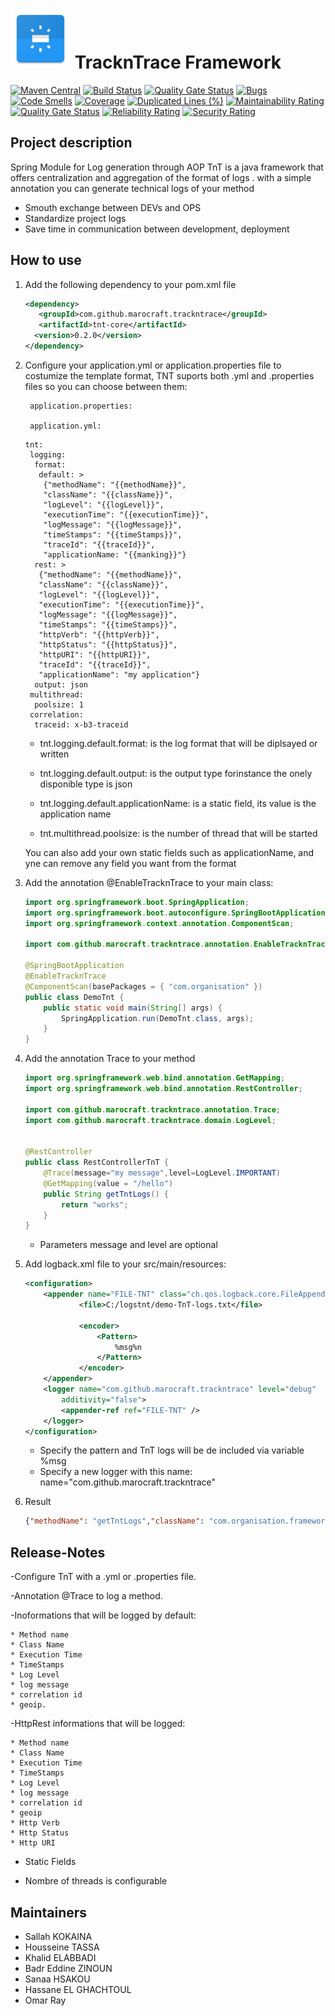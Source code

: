 # <img src="src/docs/images/trackntrace.png" width="96" height="96"> TracknTrace Framework

[![Maven Central](https://img.shields.io/maven-central/v/com.github.marocraft.trackntrace/tnt-core.svg?label=Maven%20Central)](https://search.maven.org/search?q=g:%22com.github.marocraft.trackntrace%22%20AND%20a:%22tnt-core%22)
[![Build Status](https://travis-ci.org/marocraft/trackntrace.svg?branch=develop)](https://travis-ci.org/marocraft/trackntrace)
[![Quality Gate Status](https://sonarcloud.io/api/project_badges/measure?project=track-n-trace&metric=alert_status)](https://sonarcloud.io/dashboard?id=track-n-trace)
[![Bugs](https://sonarcloud.io/api/project_badges/measure?project=track-n-trace&metric=bugs)](https://sonarcloud.io/dashboard?id=track-n-trace)
[![Code Smells](https://sonarcloud.io/api/project_badges/measure?project=track-n-trace&metric=code_smells)](https://sonarcloud.io/dashboard?id=track-n-trace)
[![Coverage](https://sonarcloud.io/api/project_badges/measure?project=track-n-trace&metric=coverage)](https://sonarcloud.io/dashboard?id=track-n-trace)
[![Duplicated Lines (%)](https://sonarcloud.io/api/project_badges/measure?project=track-n-trace&metric=duplicated_lines_density)](https://sonarcloud.io/dashboard?id=track-n-trace)
[![Maintainability Rating](https://sonarcloud.io/api/project_badges/measure?project=track-n-trace&metric=sqale_rating)](https://sonarcloud.io/dashboard?id=track-n-trace)
[![Quality Gate Status](https://sonarcloud.io/api/project_badges/measure?project=track-n-trace&metric=alert_status)](https://sonarcloud.io/dashboard?id=track-n-trace)
[![Reliability Rating](https://sonarcloud.io/api/project_badges/measure?project=track-n-trace&metric=reliability_rating)](https://sonarcloud.io/dashboard?id=track-n-trace)
[![Security Rating](https://sonarcloud.io/api/project_badges/measure?project=track-n-trace&metric=security_rating)](https://sonarcloud.io/dashboard?id=track-n-trace)

## Project description

Spring Module for Log generation through AOP
TnT is a java framework that offers centralization and aggregation of the format of logs . with a simple annotation you can generate technical logs of your method

- Smouth exchange between DEVs and OPS
- Standardize project logs
- Save time in communication between development, deployment
  
## How to use

1. Add the following dependency to your pom.xml file

    ``` xml
    <dependency>
       <groupId>com.github.marocraft.trackntrace</groupId>
       <artifactId>tnt-core</artifactId>
      <version>0.2.0</version>
    </dependency>
    ```

2. Configure your application.yml or application.properties file to costumize the template format, TNT suports both .yml and .properties files so you can choose between them:

        application.properties:

        application.yml:

    ```YML
    tnt:
     logging:
      format:
       default: >
        {"methodName": "{{methodName}}",
        "className": "{{className}}",
        "logLevel": "{{logLevel}}",
        "executionTime": "{{executionTime}}",
        "logMessage": "{{logMessage}}",
        "timeStamps": "{{timeStamps}}",
        "traceId": "{{traceId}}",
        "applicationName: "{{manking}}"}
      rest: >
       {"methodName": "{{methodName}}",
       "className": "{{className}}",
       "logLevel": "{{logLevel}}",
       "executionTime": "{{executionTime}}",
       "logMessage": "{{logMessage}}",
       "timeStamps": "{{timeStamps}}",
       "httpVerb": "{{httpVerb}}",
       "httpStatus": "{{httpStatus}}",
       "httpURI": "{{httpURI}}",
       "traceId": "{{traceId}}",
       "applicationName": "my application"}
      output: json
     multithread:
      poolsize: 1
     correlation:
      traceid: x-b3-traceid
    ```

    - tnt.logging.default.format: is the log format that will be diplsayed or written

    - tnt.logging.default.output: is the output type forinstance the onely disponible type is json

    - tnt.logging.default.applicationName: is a static field, its value is the application name

    - tnt.multithread.poolsize: is the number of thread that will be started

    You can also add your own static fields such as applicationName, and yne can remove any field you want from the format


3. Add the annotation @EnableTracknTrace to your main class:

    ``` java
    import org.springframework.boot.SpringApplication;
    import org.springframework.boot.autoconfigure.SpringBootApplication;
    import org.springframework.context.annotation.ComponentScan;

    import com.github.marocraft.trackntrace.annotation.EnableTracknTrace;

    @SpringBootApplication
    @EnableTracknTrace
    @ComponentScan(basePackages = { "com.organisation" })
    public class DemoTnt {
        public static void main(String[] args) {
            SpringApplication.run(DemoTnt.class, args);
        }
    }
    ```

4. Add the annotation Trace to your method

    ``` java
    import org.springframework.web.bind.annotation.GetMapping;
    import org.springframework.web.bind.annotation.RestController;

    import com.github.marocraft.trackntrace.annotation.Trace;
    import com.github.marocraft.trackntrace.domain.LogLevel;


    @RestController
    public class RestControllerTnT {
        @Trace(message="my message",level=LogLevel.IMPORTANT)
        @GetMapping(value = "/hello")
        public String getTntLogs() {
            return "works";
        }
    }
    ```

     - Parameters message and level are optional

5. Add logback.xml file to your src/main/resources:

    ``` xml
    <configuration>
        <appender name="FILE-TNT" class="ch.qos.logback.core.FileAppender">
                <file>C:/logstnt/demo-TnT-logs.txt</file>

                <encoder>
                    <Pattern>
                        %msg%n
                    </Pattern>
                </encoder>
        </appender>
        <logger name="com.github.marocraft.trackntrace" level="debug"
            additivity="false">
            <appender-ref ref="FILE-TNT" />
        </logger>
    </configuration>

    ```

    - Specify the pattern and TnT logs will be de included via variable %msg
    - Specify a new logger with this name: name="com.github.marocraft.trackntrace"

6. Result

    ``` json
    {"methodName": "getTntLogs","className": "com.organisation.framework.demotnt.RestControllerTnT","logLevel": "IMPORTANT","executionTime": "4","logMessage": "","traceId": "d769eada-8f61-496f-be3e-d623790dca59","spanId": "31d79f00-9ba8-4de8-9cad-ff84dfbf230d"}
    ```
## Release-Notes

 -Configure TnT with a .yml or .properties file.

 -Annotation @Trace to log a method.
 
 -Inoformations that will be logged by default:

	* Method name
	* Class Name
	* Execution Time
	* TimeStamps
	* Log Level
	* log message
	* correlation id
	* geoip.
	
 -HttpRest informations that will be logged:

	* Method name
	* Class Name
	* Execution Time
	* TimeStamps
	* Log Level
	* log message
	* correlation id
	* geoip
	* Http Verb
	* Http Status
	* Http URI


 - Static Fields
 
 - Nombre of threads is configurable

## Maintainers

- Sallah KOKAINA
- Housseine TASSA
- Khalid ELABBADI
- Badr Eddine ZINOUN
- Sanaa HSAKOU
- Hassane EL GHACHTOUL
- Omar Ray
